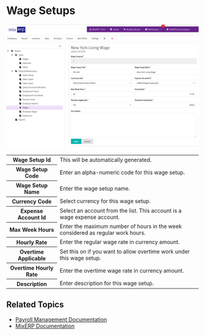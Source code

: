 # Wage Setups

![Wage Setups](images/wage-setups.png)

<table class="ui padded compact attached small blue table">
    <tr>
        <th>
            Wage Setup Id
        </th>
        <td>
            This will be automatically generated.
        </td>
    </tr>
    <tr>
        <th>
            Wage Setup Code
        </th>
        <td>
            Enter an alpha-numeric code for this wage setup.
        </td>
    </tr>
    <tr>
        <th>
            Wage Setup Name
        </th>
        <td>
            Enter the wage setup name.
        </td>
    </tr>
    <tr>
        <th>
            Currency Code
        </th>
        <td>
            Select currency for this wage setup.
        </td>
    </tr>
    <tr>
        <th>Expense Account Id
        </th>
        <td>
            Select an account from the list. This account is a wage
            expense account.
        </td>
    </tr>
    <tr>
        <th>Max Week Hours</th>
        <td>
            Enter the maximum number of hours in the week
            considered as regular work hours.
            </td>
            </tr>
        <tr>
        <th>
            Hourly Rate
        </th>
        <td>
            Enter the regular wage rate in currency amount.
        </td>
        </tr>
        <tr>
        <th>Overtime Applicable</th>
            <td>
                Set this on if you want to allow overtime work
                under this wage setup.
                </td>
        </tr>
        <tr>
        <th>Overtime Hourly Rate</th>
        <td>Enter the overtime wage rate in currency amount.</td>
        </tr>
        <tr>
        <th>Description</th>
        <td>Enter description for this wage setup.</td>
        </tr>
</table>

## Related Topics
* [Payroll Management Documentation](index.md)
* [MixERP Documentation](../index.md)
